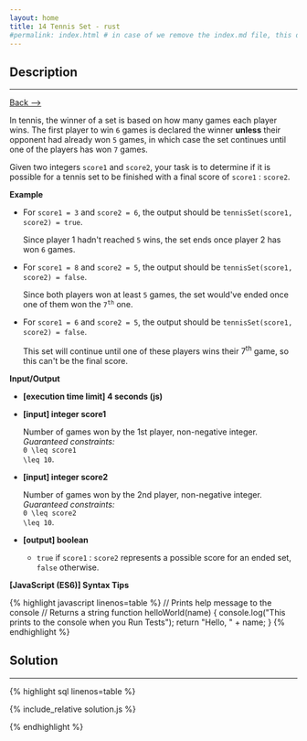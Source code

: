 ```yaml
---
layout: home
title: 14 Tennis Set - rust
#permalink: index.html # in case of we remove the index.md file, this doc will be the index page
---
```


<div class="row">
<div class="columnStmt" markdown="1">

## Description
------

[Back --> ](../README.md)

In tennis, the winner of a set is based on how many games each player wins. The first player to win <code>6</code> games is declared the winner **unless** their opponent had already won <code>5</code> games, in which case the set continues until one of the players has won <code>7</code> games.

Given two integers <code>score1</code> and <code>score2</code>, your task is to determine if it is possible for a tennis set to be finished with a final score of <code>score1</code> : <code>score2</code>.


**Example**

* For <code>score1 = 3</code> and <code>score2 = 6</code>, the output should be
<code>tennisSet(score1, score2) = true</code>.

    Since player 1 hadn't reached <code>5</code> wins, the set ends once player 2 has won <code>6</code> games.

* For <code>score1 = 8</code> and <code>score2 = 5</code>, the output should be
<code>tennisSet(score1, score2) = false</code>.

    Since both players won at least <code>5</code> games, the set would've ended once one of them won the <code>7<sup>th</sup></code> one.

* For <code>score1 = 6</code> and <code>score2 = 5</code>, the output should be
<code>tennisSet(score1, score2) = false</code>.

    This set will continue until one of these players wins their 7<sup>th</sup> game, so this can't be the final score.


**Input/Output**

* **[execution time limit] 4 seconds (js)**

* **[input] integer score1**

    Number of games won by the 1st player, non-negative integer.<br>
    _Guaranteed constraints:_<br>
    <code type='math/tex'>0 \leq score1 \leq 10</code>.

* **[input] integer score2**

    Number of games won by the 2nd player, non-negative integer.<br>
    _Guaranteed constraints:_<br>
    <code type='math/tex'>0 \leq score2 \leq 10</code>.

* **[output] boolean**

    * <code>true</code> if <code>score1</code> : <code>score2</code> represents a possible score for an ended set, <code>false</code> otherwise.

**[JavaScript (ES6)] Syntax Tips**

{% highlight javascript linenos=table %}
// Prints help message to the console
// Returns a string
function helloWorld(name) {
    console.log("This prints to the console when you Run Tests");
    return "Hello, " + name;
}
{% endhighlight %}

</div>
<div class="columnSol" markdown="1">

## Solution
------

{% highlight sql linenos=table %}

{% include_relative solution.js %}

{% endhighlight %}

</div>
</div>
